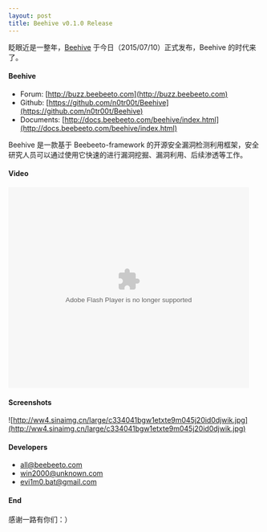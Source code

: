 ```yaml
---
layout: post
title: Beehive v0.1.0 Release
---
```

眨眼近是一整年，[Beehive](https://github.com/n0tr00t/Beehive) 于今日（2015/07/10）正式发布，Beehive 的时代来了。

#### Beehive

- Forum: [http://buzz.beebeeto.com](http://buzz.beebeeto.com)
- Github: [https://github.com/n0tr00t/Beehive](https://github.com/n0tr00t/Beehive)
- Documents: [http://docs.beebeeto.com/beehive/index.html](http://docs.beebeeto.com/beehive/index.html)

Beehive 是一款基于 Beebeeto-framework 的开源安全漏洞检测利用框架，安全研究人员可以通过使用它快速的进行漏洞挖掘、漏洞利用、后续渗透等工作。

#### Video

<embed src="http://player.youku.com/player.php/sid/XMTI3OTIyMzA3Mg==/v.swf" allowfullscreen="true" quality="high" width="480" height="400" align="middle" allowscriptaccess="always" type="application/x-shockwave-flash" />

#### Screenshots

![http://ww4.sinaimg.cn/large/c334041bgw1etxte9m045j20id0djwik.jpg](http://ww4.sinaimg.cn/large/c334041bgw1etxte9m045j20id0djwik.jpg)

#### Developers

- all@beebeeto.com
- win2000@unknown.com
- evi1m0.bat@gmail.com

#### End

感谢一路有你们：）
